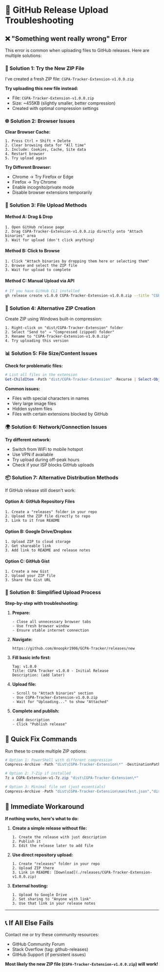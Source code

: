 # 🔧 GitHub Release Upload Troubleshooting

## ❌ **"Something went really wrong" Error**

This error is common when uploading files to GitHub releases. Here are multiple solutions:

### 🚀 **Solution 1: Try the New ZIP File**

I've created a fresh ZIP file: `CGPA-Tracker-Extension-v1.0.0.zip`

**Try uploading this new file instead:**
- File: `CGPA-Tracker-Extension-v1.0.0.zip`
- Size: ~455KB (slightly smaller, better compression)
- Created with optimal compression settings

### 🌐 **Solution 2: Browser Issues**

**Clear Browser Cache:**
```
1. Press Ctrl + Shift + Delete
2. Clear browsing data for "All time"
3. Include: Cookies, Cache, Site data
4. Restart browser
5. Try upload again
```

**Try Different Browser:**
- Chrome → Try Firefox or Edge
- Firefox → Try Chrome
- Enable incognito/private mode
- Disable browser extensions temporarily

### 📱 **Solution 3: File Upload Methods**

#### **Method A: Drag & Drop**
```
1. Open GitHub release page
2. Drag CGPA-Tracker-Extension-v1.0.0.zip directly onto "Attach binaries" area
3. Wait for upload (don't click anything)
```

#### **Method B: Click to Browse**
```
1. Click "Attach binaries by dropping them here or selecting them"
2. Browse and select the ZIP file
3. Wait for upload to complete
```

#### **Method C: Manual Upload via API**
```bash
# If you have GitHub CLI installed
gh release create v1.0.0 CGPA-Tracker-Extension-v1.0.0.zip --title "CGPA Tracker v1.0.0" --notes "Initial release"
```

### 🔄 **Solution 4: Alternative ZIP Creation**

Create ZIP using Windows built-in compression:

```
1. Right-click on "dist/CGPA-Tracker-Extension" folder
2. Select "Send to" → "Compressed (zipped) folder"
3. Rename to "CGPA-Tracker-Extension-v1.0.0.zip"
4. Try uploading this version
```

### 📊 **Solution 5: File Size/Content Issues**

**Check for problematic files:**
```powershell
# List all files in the extension
Get-ChildItem -Path "dist/CGPA-Tracker-Extension" -Recurse | Select-Object Name, Length
```

**Common issues:**
- Files with special characters in names
- Very large image files
- Hidden system files
- Files with certain extensions blocked by GitHub

### 🌍 **Solution 6: Network/Connection Issues**

**Try different network:**
- Switch from WiFi to mobile hotspot
- Use VPN if available
- Try upload during off-peak hours
- Check if your ISP blocks GitHub uploads

### 📦 **Solution 7: Alternative Distribution Methods**

If GitHub release still doesn't work:

#### **Option A: GitHub Repository Files**
```
1. Create a "releases" folder in your repo
2. Upload the ZIP file directly to repo
3. Link to it from README
```

#### **Option B: Google Drive/Dropbox**
```
1. Upload ZIP to cloud storage
2. Get shareable link
3. Add link to README and release notes
```

#### **Option C: GitHub Gist**
```
1. Create a new Gist
2. Upload your ZIP file
3. Share the Gist URL
```

### 🔧 **Solution 8: Simplified Upload Process**

**Step-by-step with troubleshooting:**

1. **Prepare:**
   ```
   - Close all unnecessary browser tabs
   - Use fresh browser window
   - Ensure stable internet connection
   ```

2. **Navigate:**
   ```
   https://github.com/Anoopkr1906/GCPA-Tracker/releases/new
   ```

3. **Fill basic info first:**
   ```
   Tag: v1.0.0
   Title: CGPA Tracker v1.0.0 - Initial Release
   Description: (add later)
   ```

4. **Upload file:**
   ```
   - Scroll to "Attach binaries" section
   - Use CGPA-Tracker-Extension-v1.0.0.zip
   - Wait for "Uploading..." to show "Attached"
   ```

5. **Complete and publish:**
   ```
   - Add description
   - Click "Publish release"
   ```

## 🎯 **Quick Fix Commands**

Run these to create multiple ZIP options:

```powershell
# Option 1: PowerShell with different compression
Compress-Archive -Path "dist\CGPA-Tracker-Extension\*" -DestinationPath "CGPA-Extension-v1.zip" -CompressionLevel Fastest

# Option 2: 7-Zip if installed
7z a CGPA-Extension-v1-7z.zip "dist\CGPA-Tracker-Extension\*"

# Option 3: Minimal file set (just essentials)
Compress-Archive -Path "dist\CGPA-Tracker-Extension\manifest.json","dist\CGPA-Tracker-Extension\popup.html","dist\CGPA-Tracker-Extension\popup.js","dist\CGPA-Tracker-Extension\popup.css","dist\CGPA-Tracker-Extension\content.js","dist\CGPA-Tracker-Extension\icons" -DestinationPath "CGPA-Minimal-v1.zip"
```

## 🌟 **Immediate Workaround**

**If nothing works, here's what to do:**

1. **Create a simple release without file:**
   ```
   1. Create the release with just description
   2. Publish it
   3. Edit the release later to add file
   ```

2. **Use direct repository upload:**
   ```
   1. Create "releases" folder in your repo
   2. Upload ZIP there
   3. Link in README: [Download](./releases/CGPA-Tracker-Extension-v1.0.0.zip)
   ```

3. **External hosting:**
   ```
   1. Upload to Google Drive
   2. Set sharing to "Anyone with link"
   3. Use that link in your release notes
   ```

---

## 📞 **If All Else Fails**

Contact me or try these community resources:
- GitHub Community Forum
- Stack Overflow (tag: github-releases)
- GitHub Support (if persistent issues)

**Most likely the new ZIP file (`CGPA-Tracker-Extension-v1.0.0.zip`) will work!**
